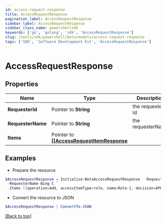 ```yaml
---
id: access-request-response
title: AccessRequestResponse
pagination_label: AccessRequestResponse
sidebar_label: AccessRequestResponse
sidebar_class_name: powershellsdk
keywords: ['go', 'golang', 'sdk', 'AccessRequestResponse'] 
slug: /tools/sdk/powershell/beta/models/access-request-response
tags: ['SDK', 'Software Development Kit', 'AccessRequestResponse']
---
```



# AccessRequestResponse

## Properties

Name | Type | Description | Notes
------------ | ------------- | ------------- | -------------
**RequesterId** |  Pointer to **String** | the requester Id | [optional] 
**RequesterName** |  Pointer to **String** | the requesterName | [optional] 
**Items** |  Pointer to [**[]AccessRequestItemResponse**](access-request-item-response) |  | [optional] 

## Examples

- Prepare the resource
```powershell
$AccessRequestResponse = Initialize-BetaAccessRequestResponse  -RequesterId 2c91808a77ff216301782327a50f09bf `
 -RequesterName Bing C `
 -Items [{operation=Add, accessItemType=role, name=Role-1, decision=APPROVED, description=The role descrition, sourceId=8a80828f643d484f01643e14202e206f, sourceName=Source1, approvalInfos=[{name=John Snow, id=8a80828f643d484f01643e14202e2000, status=Approved}]}]
```

- Convert the resource to JSON
```powershell
$AccessRequestResponse | ConvertTo-JSON
```


[[Back to top]](#) 

